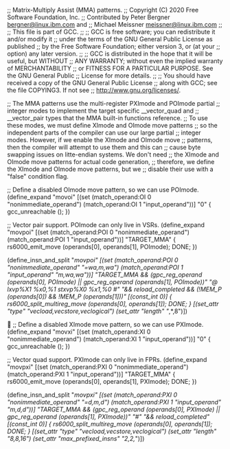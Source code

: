 ;; Matrix-Multiply Assist (MMA) patterns.
;; Copyright (C) 2020 Free Software Foundation, Inc.
;; Contributed by Peter Bergner <bergner@linux.ibm.com> and
;;		  Michael Meissner <meissner@linux.ibm.com>
;;
;; This file is part of GCC.
;;
;; GCC is free software; you can redistribute it and/or modify it
;; under the terms of the GNU General Public License as published
;; by the Free Software Foundation; either version 3, or (at your
;; option) any later version.
;;
;; GCC is distributed in the hope that it will be useful, but WITHOUT
;; ANY WARRANTY; without even the implied warranty of MERCHANTABILITY
;; or FITNESS FOR A PARTICULAR PURPOSE.  See the GNU General Public
;; License for more details.
;;
;; You should have received a copy of the GNU General Public License
;; along with GCC; see the file COPYING3.  If not see
;; <http://www.gnu.org/licenses/>.

;; The MMA patterns use the multi-register PXImode and POImode partial
;; integer modes to implement the target specific __vector_quad and
;; __vector_pair types that the MMA built-in functions reference.
;; To use these modes, we must define XImode and OImode move patterns
;; so the independent parts of the compiler can use our large partial
;; integer modes.  However, if we enable the XImode and OImode move
;; patterns, then the compiler will attempt to use them and this can
;; cause byte swapping issues on litte-endian systems.  We don't need
;; the XImode and OImode move patterns for actual code generation,
;; therefore, we define the XImode and OImode move patterns, but we
;; disable their use with a "false" condition flag.

;; Define a disabled OImode move pattern, so we can use POImode.
(define_expand "movoi"
  [(set (match_operand:OI 0 "nonimmediate_operand")
	(match_operand:OI 1 "input_operand"))]
  "0"
{
  gcc_unreachable ();
})

;; Vector pair support.  POImode can only live in VSRs.
(define_expand "movpoi"
  [(set (match_operand:POI 0 "nonimmediate_operand")
	(match_operand:POI 1 "input_operand"))]
  "TARGET_MMA"
{
  rs6000_emit_move (operands[0], operands[1], POImode);
  DONE;
})

(define_insn_and_split "*movpoi"
  [(set (match_operand:POI 0 "nonimmediate_operand" "=wa,m,wa")
	(match_operand:POI 1 "input_operand" "m,wa,wa"))]
  "TARGET_MMA
   && (gpc_reg_operand (operands[0], POImode)
       || gpc_reg_operand (operands[1], POImode))"
  "@
   lxvp%X1 %x0,%1
   stxvp%X0 %x1,%0
   #"
  "&& reload_completed
   && (!MEM_P (operands[0]) && !MEM_P (operands[1]))"
  [(const_int 0)]
{
  rs6000_split_multireg_move (operands[0], operands[1]);
  DONE;
}
  [(set_attr "type" "vecload,vecstore,veclogical")
   (set_attr "length" "*,*,8")])


;; Define a disabled XImode move pattern, so we can use PXImode.
(define_expand "movxi"
  [(set (match_operand:XI 0 "nonimmediate_operand")
	(match_operand:XI 1 "input_operand"))]
  "0"
{
  gcc_unreachable ();
})

;; Vector quad support.  PXImode can only live in FPRs.
(define_expand "movpxi"
  [(set (match_operand:PXI 0 "nonimmediate_operand")
	(match_operand:PXI 1 "input_operand"))]
  "TARGET_MMA"
{
  rs6000_emit_move (operands[0], operands[1], PXImode);
  DONE;
})

(define_insn_and_split "*movpxi"
  [(set (match_operand:PXI 0 "nonimmediate_operand" "=d,m,d")
	(match_operand:PXI 1 "input_operand" "m,d,d"))]
  "TARGET_MMA
   && (gpc_reg_operand (operands[0], PXImode)
       || gpc_reg_operand (operands[1], PXImode))"
  "#"
  "&& reload_completed"
  [(const_int 0)]
{
  rs6000_split_multireg_move (operands[0], operands[1]);
  DONE;
}
  [(set_attr "type" "vecload,vecstore,veclogical")
   (set_attr "length" "8,8,16")
   (set_attr "max_prefixed_insns" "2,2,*")])

